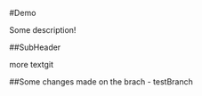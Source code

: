 #Demo

Some description!


##SubHeader

more textgit 

##Some changes made on the brach - testBranch